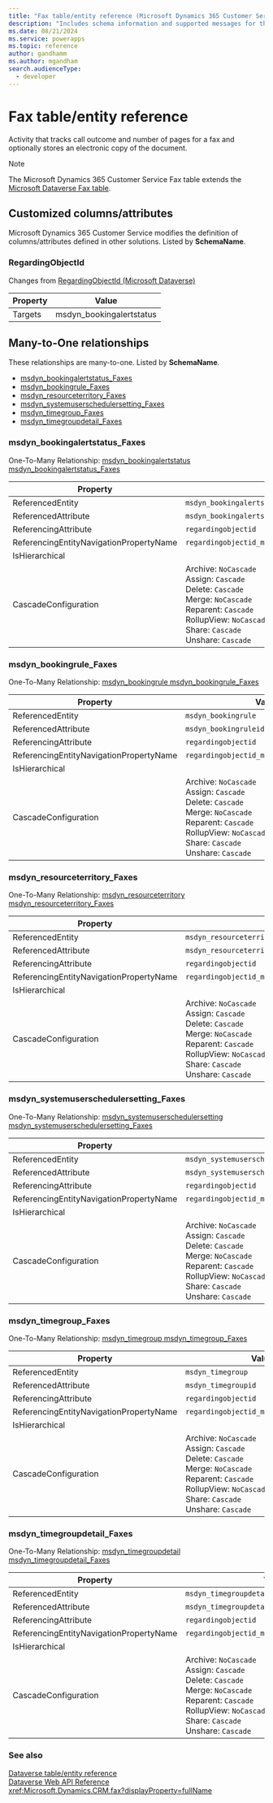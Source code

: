```yaml
---
title: "Fax table/entity reference (Microsoft Dynamics 365 Customer Service)"
description: "Includes schema information and supported messages for the Fax table/entity with Microsoft Dynamics 365 Customer Service."
ms.date: 08/21/2024
ms.service: powerapps
ms.topic: reference
author: gandhamm
ms.author: mgandham
search.audienceType: 
  - developer
---
```


# Fax table/entity reference

Activity that tracks call outcome and number of pages for a fax and optionally stores an electronic copy of the document.

> [!NOTE]
> The Microsoft Dynamics 365 Customer Service Fax table extends the [Microsoft Dataverse Fax table](/power-apps/developer/data-platform/reference/entities/fax).



## Customized columns/attributes

Microsoft Dynamics 365 Customer Service modifies the definition of columns/attributes defined in other solutions. Listed by **SchemaName**.

### <a name="BKMK_RegardingObjectId"></a> RegardingObjectId

Changes from [RegardingObjectId (Microsoft Dataverse)](/power-apps/developer/data-platform/reference/entities/fax#BKMK_RegardingObjectId)

|Property|Value|
|---|---|
|Targets|msdyn_bookingalertstatus|


## Many-to-One relationships

These relationships are many-to-one. Listed by **SchemaName**.

- [msdyn_bookingalertstatus_Faxes](#BKMK_msdyn_bookingalertstatus_Faxes)
- [msdyn_bookingrule_Faxes](#BKMK_msdyn_bookingrule_Faxes)
- [msdyn_resourceterritory_Faxes](#BKMK_msdyn_resourceterritory_Faxes)
- [msdyn_systemuserschedulersetting_Faxes](#BKMK_msdyn_systemuserschedulersetting_Faxes)
- [msdyn_timegroup_Faxes](#BKMK_msdyn_timegroup_Faxes)
- [msdyn_timegroupdetail_Faxes](#BKMK_msdyn_timegroupdetail_Faxes)

### <a name="BKMK_msdyn_bookingalertstatus_Faxes"></a> msdyn_bookingalertstatus_Faxes

One-To-Many Relationship: [msdyn_bookingalertstatus msdyn_bookingalertstatus_Faxes](msdyn_bookingalertstatus.md#BKMK_msdyn_bookingalertstatus_Faxes)

|Property|Value|
|---|---|
|ReferencedEntity|`msdyn_bookingalertstatus`|
|ReferencedAttribute|`msdyn_bookingalertstatusid`|
|ReferencingAttribute|`regardingobjectid`|
|ReferencingEntityNavigationPropertyName|`regardingobjectid_msdyn_bookingalertstatus_fax`|
|IsHierarchical||
|CascadeConfiguration|Archive: `NoCascade`<br />Assign: `Cascade`<br />Delete: `Cascade`<br />Merge: `NoCascade`<br />Reparent: `Cascade`<br />RollupView: `NoCascade`<br />Share: `Cascade`<br />Unshare: `Cascade`|

### <a name="BKMK_msdyn_bookingrule_Faxes"></a> msdyn_bookingrule_Faxes

One-To-Many Relationship: [msdyn_bookingrule msdyn_bookingrule_Faxes](msdyn_bookingrule.md#BKMK_msdyn_bookingrule_Faxes)

|Property|Value|
|---|---|
|ReferencedEntity|`msdyn_bookingrule`|
|ReferencedAttribute|`msdyn_bookingruleid`|
|ReferencingAttribute|`regardingobjectid`|
|ReferencingEntityNavigationPropertyName|`regardingobjectid_msdyn_bookingrule_fax`|
|IsHierarchical||
|CascadeConfiguration|Archive: `NoCascade`<br />Assign: `Cascade`<br />Delete: `Cascade`<br />Merge: `NoCascade`<br />Reparent: `Cascade`<br />RollupView: `NoCascade`<br />Share: `Cascade`<br />Unshare: `Cascade`|

### <a name="BKMK_msdyn_resourceterritory_Faxes"></a> msdyn_resourceterritory_Faxes

One-To-Many Relationship: [msdyn_resourceterritory msdyn_resourceterritory_Faxes](msdyn_resourceterritory.md#BKMK_msdyn_resourceterritory_Faxes)

|Property|Value|
|---|---|
|ReferencedEntity|`msdyn_resourceterritory`|
|ReferencedAttribute|`msdyn_resourceterritoryid`|
|ReferencingAttribute|`regardingobjectid`|
|ReferencingEntityNavigationPropertyName|`regardingobjectid_msdyn_resourceterritory_fax`|
|IsHierarchical||
|CascadeConfiguration|Archive: `NoCascade`<br />Assign: `Cascade`<br />Delete: `Cascade`<br />Merge: `NoCascade`<br />Reparent: `Cascade`<br />RollupView: `NoCascade`<br />Share: `Cascade`<br />Unshare: `Cascade`|

### <a name="BKMK_msdyn_systemuserschedulersetting_Faxes"></a> msdyn_systemuserschedulersetting_Faxes

One-To-Many Relationship: [msdyn_systemuserschedulersetting msdyn_systemuserschedulersetting_Faxes](msdyn_systemuserschedulersetting.md#BKMK_msdyn_systemuserschedulersetting_Faxes)

|Property|Value|
|---|---|
|ReferencedEntity|`msdyn_systemuserschedulersetting`|
|ReferencedAttribute|`msdyn_systemuserschedulersettingid`|
|ReferencingAttribute|`regardingobjectid`|
|ReferencingEntityNavigationPropertyName|`regardingobjectid_msdyn_systemuserschedulersetting_fax`|
|IsHierarchical||
|CascadeConfiguration|Archive: `NoCascade`<br />Assign: `Cascade`<br />Delete: `Cascade`<br />Merge: `NoCascade`<br />Reparent: `Cascade`<br />RollupView: `NoCascade`<br />Share: `Cascade`<br />Unshare: `Cascade`|

### <a name="BKMK_msdyn_timegroup_Faxes"></a> msdyn_timegroup_Faxes

One-To-Many Relationship: [msdyn_timegroup msdyn_timegroup_Faxes](msdyn_timegroup.md#BKMK_msdyn_timegroup_Faxes)

|Property|Value|
|---|---|
|ReferencedEntity|`msdyn_timegroup`|
|ReferencedAttribute|`msdyn_timegroupid`|
|ReferencingAttribute|`regardingobjectid`|
|ReferencingEntityNavigationPropertyName|`regardingobjectid_msdyn_timegroup_fax`|
|IsHierarchical||
|CascadeConfiguration|Archive: `NoCascade`<br />Assign: `Cascade`<br />Delete: `Cascade`<br />Merge: `NoCascade`<br />Reparent: `Cascade`<br />RollupView: `NoCascade`<br />Share: `Cascade`<br />Unshare: `Cascade`|

### <a name="BKMK_msdyn_timegroupdetail_Faxes"></a> msdyn_timegroupdetail_Faxes

One-To-Many Relationship: [msdyn_timegroupdetail msdyn_timegroupdetail_Faxes](msdyn_timegroupdetail.md#BKMK_msdyn_timegroupdetail_Faxes)

|Property|Value|
|---|---|
|ReferencedEntity|`msdyn_timegroupdetail`|
|ReferencedAttribute|`msdyn_timegroupdetailid`|
|ReferencingAttribute|`regardingobjectid`|
|ReferencingEntityNavigationPropertyName|`regardingobjectid_msdyn_timegroupdetail_fax`|
|IsHierarchical||
|CascadeConfiguration|Archive: `NoCascade`<br />Assign: `Cascade`<br />Delete: `Cascade`<br />Merge: `NoCascade`<br />Reparent: `Cascade`<br />RollupView: `NoCascade`<br />Share: `Cascade`<br />Unshare: `Cascade`|



### See also

[Dataverse table/entity reference](../about-entity-reference.md)  
[Dataverse Web API Reference](/power-apps/developer/data-platform/webapi/reference/about)   
<xref:Microsoft.Dynamics.CRM.fax?displayProperty=fullName>
